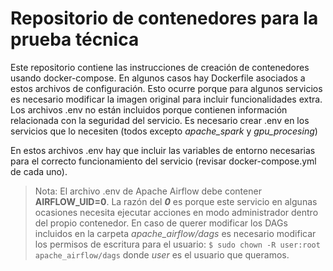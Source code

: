 # Repositorio de contenedores para la prueba técnica

Este repositorio contiene las instrucciones de creación de contenedores usando docker-compose. En algunos casos hay Dockerfile asociados a estos archivos de configuración. Esto ocurre porque para algunos servicios es necesario modificar la imagen original para incluir funcionalidades extra.
Los archivos .env no están incluidos porque contienen información relacionada con la seguridad del servicio.
Es necesario crear .env en los servicios que lo necesiten (todos excepto *apache_spark* y *gpu_procesing*)

En estos archivos .env hay que incluir las variables de entorno necesarias para el correcto funcionamiento del servicio (revisar docker-compose.yml de cada uno).
> Nota: El archivo .env de Apache Airflow debe contener **AIRFLOW_UID=0**. La razón del ***0*** es porque este servicio en algunas ocasiones necesita ejecutar acciones en modo administrador dentro del propio contenedor.
> En caso de querer modificar los DAGs incluidos en la carpeta *apache_airflow/dags* es necesario modificar los permisos de escritura para el usuario: `$ sudo chown -R user:root apache_airflow/dags` donde *user* es el usuario que queramos.